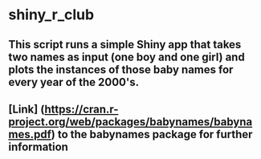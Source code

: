 # shiny_r_club

## This script runs a simple Shiny app that takes two names as input (one boy and one girl) and plots the instances of those baby names for every year of the 2000's.

## [Link] (https://cran.r-project.org/web/packages/babynames/babynames.pdf) to the babynames package for further information
  
